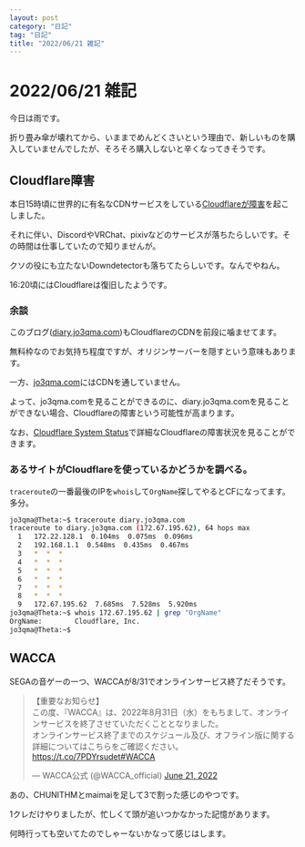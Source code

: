 ```yaml
---
layout: post
category: "日記"
tag: "日記"
title: "2022/06/21 雑記"
---
```


# 2022/06/21 雑記
今日は雨です。

折り畳み傘が壊れてから、いままでめんどくさいという理由で、新しいものを購入していませんでしたが、そろそろ購入しないと辛くなってきそうです。

## Cloudflare障害

本日15時頃に世界的に有名なCDNサービスをしている[Cloudflareが障害](https://k-tai.watch.impress.co.jp/docs/news/1418919.html)を起こしました。

それに伴い、DiscordやVRChat、pixivなどのサービスが落ちたらしいです。その時間は仕事していたので知りませんが。

クソの役にも立たないDowndetectorも落ちてたらしいです。なんでやねん。

16:20頃にはCloudflareは復旧したようです。

### 余談

このブログ([diary.jo3qma.com](https://diary.jo3qma.com))もCloudflareのCDNを前段に噛ませてます。

無料枠なのでお気持ち程度ですが、オリジンサーバーを隠すという意味もあります。

一方、[jo3qma.com](https://jo3qma.com)にはCDNを通していません。

よって、jo3qma.comを見ることができるのに、diary.jo3qma.comを見ることができない場合、Cloudflareの障害という可能性が高まります。

なお、[Cloudflare System Status](https://www.cloudflarestatus.com/)で詳細なCloudflareの障害状況を見ることができます。

### あるサイトがCloudflareを使っているかどうかを調べる。
`traceroute`の一番最後のIPを`whois`して`OrgName`探してやるとCFになってます。多分。

```bash
jo3qma@Theta:~$ traceroute diary.jo3qma.com
traceroute to diary.jo3qma.com (172.67.195.62), 64 hops max
  1   172.22.128.1  0.104ms  0.075ms  0.096ms
  2   192.168.1.1  0.548ms  0.435ms  0.467ms
  3   *  *  *
  4   *  *  *
  5   *  *  *
  6   *  *  *
  7   *  *  *
  8   *  *  *
  9   172.67.195.62  7.685ms  7.528ms  5.920ms
jo3qma@Theta:~$ whois 172.67.195.62 | grep "OrgName"
OrgName:        Cloudflare, Inc.
jo3qma@Theta:~$
```

## WACCA
SEGAの音ゲーの一つ、WACCAが8/31でオンラインサービス終了だそうです。
<blockquote class="twitter-tweet"><p lang="ja" dir="ltr">【重要なお知らせ】<br>この度、『WACCA』は、2022年8月31日（水）をもちまして、オンラインサービスを終了させていただくこととなりました。<br>オンラインサービス終了までのスケジュール及び、オフライン版に関する詳細についてはこちらをご確認ください。<a href="https://t.co/7PDYrsudet">https://t.co/7PDYrsudet</a><a href="https://twitter.com/hashtag/WACCA?src=hash&amp;ref_src=twsrc%5Etfw">#WACCA</a></p>&mdash; WACCA公式 (@WACCA_official) <a href="https://twitter.com/WACCA_official/status/1539186383935668225?ref_src=twsrc%5Etfw">June 21, 2022</a></blockquote> <script async src="https://platform.twitter.com/widgets.js" charset="utf-8"></script>

あの、CHUNITHMとmaimaiを足して3で割った感じのやつです。

1クレだけやりましたが、忙しくて頭が追いつかなかった記憶があります。

何時行っても空いてたのでしゃーないかなって感じはします。
